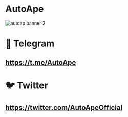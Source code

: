 # AutoApe
![autoap banner 2](https://user-images.githubusercontent.com/107819636/177681358-a4c2a522-4ace-4b98-9251-1da05a890724.png) 

# :speech_balloon: Telegram 
## https://t.me/AutoApe 
# :bird: Twitter 
## https://twitter.com/AutoApeOfficial
